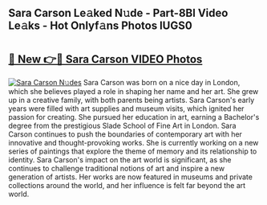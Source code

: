 ## Sara Carson Le𝚊ked N𝚞de - Part-8Bl Video Le𝚊ks - Hot Onlyf𝚊ns Photos lUGS0

# <h2><a href="http://ac4912.deff.icu/?id=Sara+Carson">🔗 New 👉🔴 Sara Carson VIDEO Photos</a></h2>

[![Sara Carson N𝚞des](https://i.imgur.com/rIISA9y.gif)](http://ac4912.deff.icu/?id=Sara+Carson)
Sara Carson was born on a nice day in London, which she believes played a role in shaping her name and her art. She grew up in a creative family, with both parents being artists. Sara Carson's early years were filled with art supplies and museum visits, which ignited her passion for creating. She pursued her education in art, earning a Bachelor's degree from the prestigious Slade School of Fine Art in London. Sara Carson continues to push the boundaries of contemporary art with her innovative and thought-provoking works. She is currently working on a new series of paintings that explore the theme of memory and its relationship to identity. Sara Carson's impact on the art world is significant, as she continues to challenge traditional notions of art and inspire a new generation of artists. Her works are now featured in museums and private collections around the world, and her influence is felt far beyond the art world.
